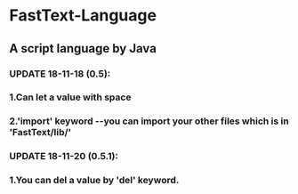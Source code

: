 # FastText-Language
## A script language by Java

### UPDATE 18-11-18 (0.5):
###	1.Can let a value with space 
### 	2.'import' keyword --you can import your other files which is in 'FastText/lib/'

### UPDATE 18-11-20 (0.5.1):
### 	1.You can del a value by 'del' keyword.
